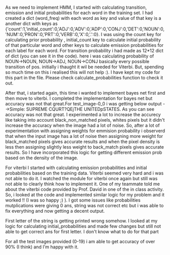 
As we need to implement HMM, I started with calculating transition, emission and initial probabilities for each word in the training set.
I had created a dict (word_freq) with each word as key  and value of that key is a another dict with keys as {'count':1,'initial_count':0,'ADJ':0,'ADV':0,'ADP':0,'CONJ':0,'DET':0,'NOUN':0,'NUM':0,'PRON':0,'PRT':0,'VERB':0,'X':0,'.':0}.
I was using the count key for calculating prior probability , initial_count key to calculate initial probability of that particular word and other keys to calculate emission probabilities for each label for each word. 
For transition probability i had made as 12*12 dict of dict (you can see it in the code). here i was calculating probability of NOUN->NOUN, NOUN->ADJ, NOUN->CONJ basically every possible transition of pos. initially i thaught it wil be needed for Viterbi. But, spending so much time on this i realised this will not help :). I have kept my code for this part in the file. Please check calculate_probabilities function to check it out.

After that, i started again, this time i wanted to implement bayes net first and then move to viterbi. I completed the implementation for bayes net but accuracy was not that great.For test_image-0_0 i was getting below output -->Simple: SUPREME CQURT?QEjTHE UNITEDpSTATES. As you can see accuracy was not that great. I experimented a lot to increase the accurecy like taking into account black_non_matched pixels, whites pixels but it didn't increase the accuracy when the image had a lot of noise. So, after a lot of experimentation with assigning weights for emmision probability i observerd that when the input image has a lot of noise then  assigning more weight for black_matched pixels gives accurate results and when the pixel density is less then assigning slightly less weight to back_match pixels gives accurate results. So I have incorporated this logic for getting different emission prob based on the density of the image. 

For viterbi I started with calculating emission probabilities and initial probabilities based on the training data. Viterbi seemed very hard and i was not able to do it. I watched the module for viterbi once again but still was not able to clearly think how to implement it. One of my teammate told me about the viterbi code provided by Prof. David in one of the in class activity. So, i looked at the code and implemented similar logic for my problem and it worked !! (I was so happy ;) ). I got some issues like probabilities mutplications were giving 0 ans, string was not correct etc but i was able to fix everything and now getting a decent output.

First letter of the string is getting printed wrong somehow. I looked at my logic for calculating initial_probabilities and made few changes but still not able to get correct ans for first letter. I don't know what to do for that part

For all the test images provided (0-19) i am able to get accuracy of over 90% (I think) and I'm happy with it.
